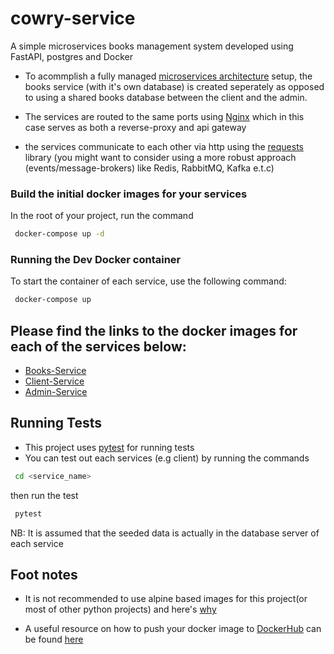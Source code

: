# cowry-service

A simple microservices books management system developed using FastAPI, postgres and Docker

- To acommplish a fully managed [microservices architecture](https://en.wikipedia.org/wiki/Microservices) setup, the books service (with it's own database) is created seperately as opposed to using a shared books database between the client and the admin.

- The services are routed to the same ports using [Nginx](https://www.nginx.com/) which in this case serves as both a reverse-proxy and api gateway
- the services communicate to each other via http using the [requests](https://docs.python-requests.org/en/latest/) library (you might want to consider using a more robust approach (events/message-brokers) like Redis, RabbitMQ, Kafka e.t.c)

### Build the initial docker images for your services

In the root of your project, run the command

```bash
 docker-compose up -d
```

### Running the Dev Docker container

To start the container of each service, use the following command:

```bash
 docker-compose up
```

## Please find the links to the docker images for each of the services below:

- [Books-Service](https://hub.docker.com/repository/docker/ewave112/cowry-service-books)
- [Client-Service](https://hub.docker.com/repository/docker/ewave112/cowry-service-user)
- [Admin-Service](https://hub.docker.com/repository/docker/ewave112/cowry-service-admin-api)

## Running Tests

- This project uses [pytest](https://docs.pytest.org/en/7.0.x/) for running tests
- You can test out each services (e.g client) by running the commands

```bash
 cd <service_name>
```

then run the test

```bash
 pytest
```

NB: It is assumed that the seeded data is actually in the database server of each service

## Foot notes

- It is not recommended to use alpine based images for this project(or most of other python projects) and here's [why](https://github.com/tiangolo/uvicorn-gunicorn-fastapi-docker#-alpine-python-warning)

- A useful resource on how to push your docker image to [DockerHub](https://hub.docker.com) can be found [here](https://ropenscilabs.github.io/r-docker-tutorial/04-Dockerhub.html)
